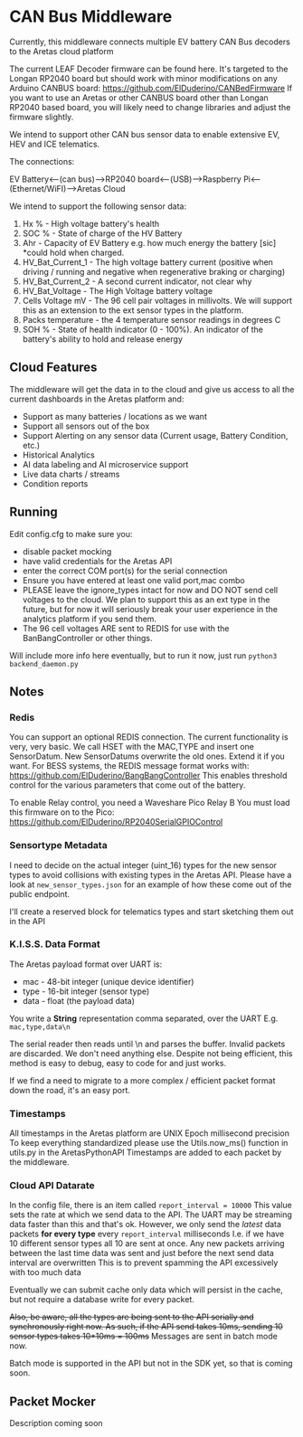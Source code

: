 # CAN Bus Middleware #

Currently, this middleware connects multiple EV battery CAN Bus decoders to the Aretas cloud platform

The current LEAF Decoder firmware can be found here. It's targeted to the Longan RP2040 board but should work with minor 
modifications on any Arduino CANBUS board:
https://github.com/ElDuderino/CANBedFirmware 
If you want to use an Aretas or other CANBUS board other than Longan RP2040 based board, you will likely need 
to change libraries and adjust the firmware slightly.

We intend to support other CAN bus sensor data to enable extensive EV, HEV and ICE telematics. 

The connections:

EV Battery<--(can bus)-->RP2040 board<--(USB)-->Raspberry Pi<--(Ethernet/WiFI)-->Aretas Cloud

We intend to support the following sensor data:
1. Hx % - High voltage battery's health
2. SOC % - State of charge of the HV Battery
3. Ahr - Capacity of EV Battery e.g. how much energy the battery [sic] *could hold when charged.
4. HV_Bat_Current_1 - The high voltage battery current (positive when driving / running and negative when regenerative braking or charging)
5. HV_Bat_Current_2 - A second current indicator, not clear why
6. HV_Bat_Voltage - The High Voltage battery voltage
7. Cells Voltage mV - The 96 cell pair voltages in millivolts. We will support this as an extension to the ext sensor types in the platform.
8. Packs temperature - the 4 temperature sensor readings in degrees C
9. SOH % - State of health indicator (0 - 100%). An indicator of the battery's ability to hold and release energy

## Cloud Features ##

The middleware will get the data in to the cloud and give us access to all the current dashboards in the Aretas platform and:
- Support as many batteries / locations as we want
- Support all sensors out of the box
- Support Alerting on any sensor data (Current usage, Battery Condition, etc.)
- Historical Analytics
- AI data labeling and AI microservice support
- Live data charts / streams
- Condition reports 

## Running ##
Edit config.cfg to make sure you:
- disable packet mocking
- have valid credentials for the Aretas API
- enter the correct COM port(s) for the serial connection
- Ensure you have entered at least one valid port,mac combo
- PLEASE leave the ignore_types intact for now and DO NOT send cell voltages to the cloud. We plan to support this
as an ext type in the future, but for now it will seriously break your user experience in the analytics platform if you send them.
- The 96 cell voltages ARE sent to REDIS for use with the BanBangController or other things. 

Will include more info here eventually, but to run it now, just run ``python3 backend_daemon.py``

## Notes ##

### Redis ###
You can support an optional REDIS connection. The current functionality is very, very basic. We call HSET with the MAC,TYPE
and insert one SensorDatum. New SensorDatums overwrite the old ones. Extend it if you want. 
For BESS systems, the REDIS message format works with: 
https://github.com/ElDuderino/BangBangController
This enables threshold control for the various parameters that come out of the battery. 

To enable Relay control, you need a Waveshare Pico Relay B
You must load this firmware on to the Pico: https://github.com/ElDuderino/RP2040SerialGPIOControl

### Sensortype Metadata ###
I need to decide on the actual integer (uint_16) types for the new sensor types to avoid collisions with existing types in the Aretas API.
Please have a look at ``new_sensor_types.json`` for an example of how these come out of the public endpoint. 

I'll  create a reserved block for telematics types and start sketching them out in the API

### K.I.S.S. Data Format ##
The Aretas payload format over UART is:
- mac - 48-bit integer (unique device identifier)
- type - 16-bit integer (sensor type)
- data - float (the payload data)

You write a **String** representation comma separated, over the UART
E.g. 
``mac,type,data\n``

The serial reader then reads until \n and parses the buffer. Invalid packets are discarded. 
We don't need anything else. Despite not being efficient, this method is easy to debug, easy to code for and just works.

If we find a need to migrate to a more complex / efficient packet format down the road, it's an easy port.

### Timestamps ###
All timestamps in the Aretas platform are UNIX Epoch millisecond precision
To keep everything standardized please use the Utils.now_ms() function in utils.py in the AretasPythonAPI
Timestamps are added to each packet by the middleware.

### Cloud API Datarate ###

In the config file, there is an item called ``report_interval = 10000`` This value sets the rate at which we send data to the API.
The UART may be streaming data faster than this and that's ok. 
However, we only send the *latest* data packets **for every type** every ``report_interval`` milliseconds
I.e. if we have 10 different sensor types all 10 are sent at once.
Any new packets arriving between the last time data was sent and just before the next send data interval are overwritten
This is to prevent spamming the API excessively with too much data

Eventually we can submit cache only data which will persist in the cache, but not require a database write for every packet.

~~Also, be aware, all the types are being sent to the API serially and synchronously right now. 
As such, if the API send takes 10ms, sending 10 sensor types takes 10*10ms = 100ms~~ Messages are sent in batch mode now.

Batch mode is supported in the API but not in the SDK yet, so that is coming soon.


## Packet Mocker ##
Description coming soon
